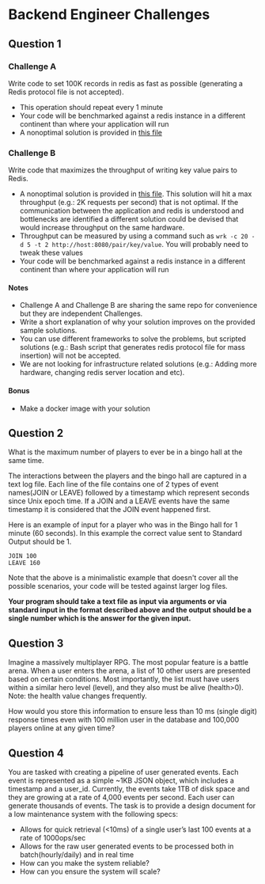 # Backend Engineer Challenges

## Question 1

### Challenge A

Write code to set 100K records in redis as fast as possible (generating a Redis protocol file is not accepted).
 - This operation should repeat every 1 minute
 - Your code will be benchmarked against a redis instance in a different continent than where your application will run
 - A nonoptimal solution is provided in [this file](src/main/java/com/uken/platform/interview/problem1/RedisService.java)

### Challenge B

Write code that maximizes the throughput of writing key value pairs to Redis.

 - A nonoptimal solution is provided in [this file](src/main/java/com/uken/platform/interview/problem2/RedisController.java). This solution will hit a max throughput (e.g.: 2K requests per second) that is not optimal. If the communication between the application and redis is understood and bottlenecks are identified a different solution could be devised that would increase throughput on the same hardware.
 - Throughput can be measured by using a command such as `wrk -c 20 -d 5 -t 2 http://host:8080/pair/key/value`. You will probably need to tweak these values
 - Your code will be benchmarked against a redis instance in a different continent than where your application will run

#### Notes ####
- Challenge A and Challenge B are sharing the same repo for convenience but they are independent Challenges.
- Write a short explanation of why your solution improves on the provided sample solutions.
- You can use different frameworks to solve the problems, but scripted solutions (e.g.: Bash script that generates redis protocol file for mass insertion) will not be accepted.
- We are not looking for infrastructure related solutions (e.g.: Adding more hardware, changing redis server location and etc).

#### Bonus ####
- Make a docker image with your solution

## Question 2

What is the maximum number of players to ever be in a bingo hall at the same time.

The interactions between the players and the bingo hall are captured in a text log file. Each line of the file contains one of 2 types of event names(JOIN or LEAVE) followed by a timestamp which represent seconds since Unix epoch time.
 If a JOIN and a LEAVE events have the same timestamp it is considered that the JOIN event happened first.

Here is an example of input for a player who was in the Bingo hall for 1 minute (60 seconds). In this example the correct value sent to Standard Output should be 1.

```
JOIN 100
LEAVE 160
```

Note that the above is a minimalistic example that doesn't cover all the possible scenarios, your code will be tested against larger log files.

**Your program should take a text file as input via arguments or via standard input in the format described above and the output should be a single number which is the answer for the given input.**


## Question 3

Imagine a massively multiplayer RPG.  The most popular feature is a battle arena.  When a user enters the arena, a list of 10 other users are presented based on certain conditions.  Most importantly, the list must have users within a similar hero level (level), and they also must be alive (health>0).  Note: the health value changes frequently.

How would you store this information to ensure less than 10 ms (single digit) response times even with 100 million user in the database and 100,000 players online at any given time?

## Question 4

You are tasked with creating a pipeline of user generated events. Each event is represented as a simple ~1KB JSON object, which includes a timestamp and a user_id. Currently, the events take 1TB of disk space and they are growing at a rate of 4,000 events per second. Each user can generate thousands of events. The task is to provide a design document for a low maintenance system with the following specs:
 - Allows for quick retrieval (<10ms) of a single user’s last 100 events at a rate of 1000ops/sec
 - Allows for the raw user generated events to be processed both in batch(hourly/daily) and in real time
 - How can you make the system reliable?
 - How can you ensure the system will scale?
